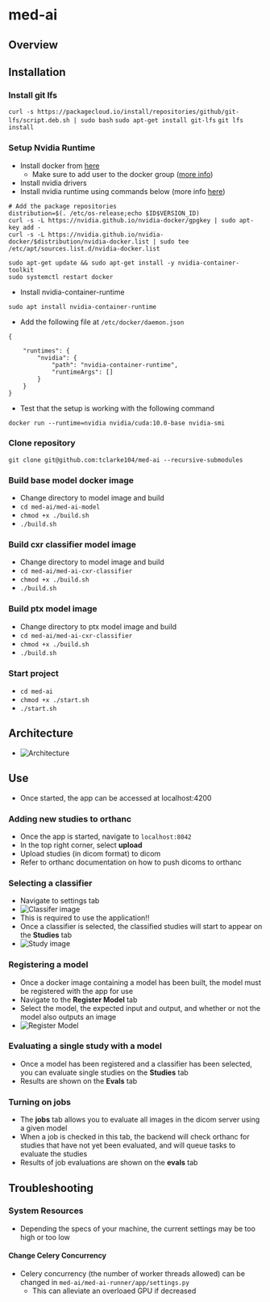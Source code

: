 # med-ai

## Overview

## Installation
### Install git lfs
```curl -s https://packagecloud.io/install/repositories/github/git-lfs/script.deb.sh | sudo bash```
```sudo apt-get install git-lfs```
```git lfs install```
### Setup Nvidia Runtime
- Install docker from [here](https://docs.docker.com/engine/install/ubuntu/)
    - Make sure to add user to the docker group ([more info](https://docs.docker.com/engine/install/linux-postinstall/))
- Install nvidia drivers
- Install nvidia runtime using commands below (more info [here](https://github.com/NVIDIA/nvidia-docker#quickstart))
``` 
# Add the package repositories
distribution=$(. /etc/os-release;echo $ID$VERSION_ID)
curl -s -L https://nvidia.github.io/nvidia-docker/gpgkey | sudo apt-key add -
curl -s -L https://nvidia.github.io/nvidia-docker/$distribution/nvidia-docker.list | sudo tee /etc/apt/sources.list.d/nvidia-docker.list

sudo apt-get update && sudo apt-get install -y nvidia-container-toolkit
sudo systemctl restart docker
```
- Install nvidia-container-runtime
``` 
sudo apt install nvidia-container-runtime 
```
- Add the following file at ```/etc/docker/daemon.json```
```
{

    "runtimes": {
        "nvidia": {
            "path": "nvidia-container-runtime",
            "runtimeArgs": []
        }
    }
}
```
- Test that the setup is working with the following command
```
docker run --runtime=nvidia nvidia/cuda:10.0-base nvidia-smi
```
### Clone repository
```git clone git@github.com:tclarke104/med-ai --recursive-submodules```
### Build base model docker image
- Change directory to model image and build
- ```cd med-ai/med-ai-model```
- ```chmod +x ./build.sh```
- ```./build.sh```
### Build cxr classifier model image
- Change directory to model image and build
- ```cd med-ai/med-ai-cxr-classifier```
- ```chmod +x ./build.sh```
- ```./build.sh```
### Build ptx model image
- Change directory to ptx model image and build
- ```cd med-ai/med-ai-cxr-classifier```
- ```chmod +x ./build.sh```
- ```./build.sh```
### Start project
- ```cd med-ai```
- ```chmod +x ./start.sh```
- ```./start.sh```

## Architecture
- ![Architecture](./assets/Med-AI.png)

## Use
- Once started, the app can be accessed at localhost:4200
### Adding new studies to orthanc
- Once the app is started, navigate to ```localhost:8042```
- In the top right corner, select **upload**
- Upload studies (in dicom format) to dicom
- Refer to orthanc documentation on how to push dicoms to orthanc
### Selecting a classifier
- Navigate to settings tab
- ![Classifer image](./assets/classifier_selection.png)
- This is required to use the application!!
- Once a classifier is selected, the classified studies will start to appear on the **Studies** tab
- ![Study image](./assets/studies.png)
### Registering a model
- Once a docker image containing a model has been built, the model must be registered with the app for use
- Navigate to the **Register Model** tab
- Select the model, the expected input and output, and whether or not the model also outputs an image
- ![Register Model](./assets/register.png)
### Evaluating a single study with a model
- Once a model has been registered and a classifier has been selected, you can evaluate single studies on the **Studies** tab
- Results are shown on the **Evals** tab
### Turning on jobs
- The **jobs** tab allows you to evaluate all images in the dicom server using a given model
- When a job is checked in this tab, the backend will check orthanc for studies that have not yet been evaluated, and will queue tasks to evaluate the studies
- Results of job evaluations are shown on the **evals** tab

## Troubleshooting
### System Resources
- Depending the specs of your machine, the current settings may be too high or too low
#### Change Celery Concurrency
- Celery concurrency (the number of worker threads allowed) can be changed in ```med-ai/med-ai-runner/app/settings.py``` 
    - This can alleviate an overloaed GPU if decreased

